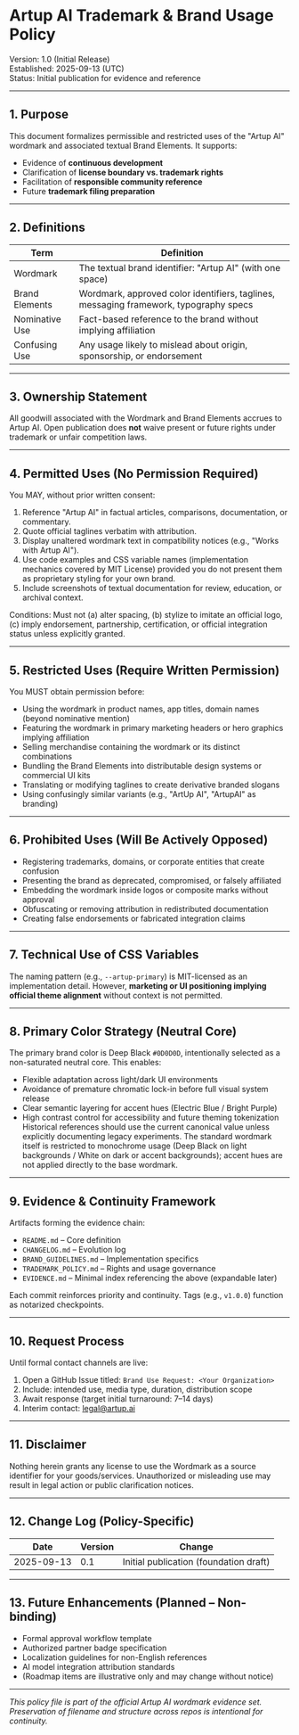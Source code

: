 # Artup AI Trademark & Brand Usage Policy

Version: 1.0 (Initial Release)  
Established: 2025-09-13 (UTC)  
Status: Initial publication for evidence and reference

---
## 1. Purpose
This document formalizes permissible and restricted uses of the "Artup AI" wordmark and associated textual Brand Elements. It supports:
- Evidence of **continuous development**
- Clarification of **license boundary vs. trademark rights**
- Facilitation of **responsible community reference**
- Future **trademark filing preparation**

---
## 2. Definitions
| Term | Definition |
|------|------------|
| Wordmark | The textual brand identifier: "Artup AI" (with one space) |
| Brand Elements | Wordmark, approved color identifiers, taglines, messaging framework, typography specs |
| Nominative Use | Fact-based reference to the brand without implying affiliation |
| Confusing Use | Any usage likely to mislead about origin, sponsorship, or endorsement |

---
## 3. Ownership Statement
All goodwill associated with the Wordmark and Brand Elements accrues to Artup AI. Open publication does **not** waive present or future rights under trademark or unfair competition laws.

---
## 4. Permitted Uses (No Permission Required)
You MAY, without prior written consent:
1. Reference "Artup AI" in factual articles, comparisons, documentation, or commentary.
2. Quote official taglines verbatim with attribution.
3. Display unaltered wordmark text in compatibility notices (e.g., "Works with Artup AI").
4. Use code examples and CSS variable names (implementation mechanics covered by MIT License) provided you do not present them as proprietary styling for your own brand.
5. Include screenshots of textual documentation for review, education, or archival context.

Conditions: Must not (a) alter spacing, (b) stylize to imitate an official logo, (c) imply endorsement, partnership, certification, or official integration status unless explicitly granted.

---
## 5. Restricted Uses (Require Written Permission)
You MUST obtain permission before:
- Using the wordmark in product names, app titles, domain names (beyond nominative mention)
- Featuring the wordmark in primary marketing headers or hero graphics implying affiliation
- Selling merchandise containing the wordmark or its distinct combinations
- Bundling the Brand Elements into distributable design systems or commercial UI kits
- Translating or modifying taglines to create derivative branded slogans
- Using confusingly similar variants (e.g., "ArtUp AI", "ArtupAI" as branding)

---
## 6. Prohibited Uses (Will Be Actively Opposed)
- Registering trademarks, domains, or corporate entities that create confusion
- Presenting the brand as deprecated, compromised, or falsely affiliated
- Embedding the wordmark inside logos or composite marks without approval
- Obfuscating or removing attribution in redistributed documentation
- Creating false endorsements or fabricated integration claims

---
## 7. Technical Use of CSS Variables
The naming pattern (e.g., `--artup-primary`) is MIT-licensed as an implementation detail. However, **marketing or UI positioning implying official theme alignment** without context is not permitted.

---
## 8. Primary Color Strategy (Neutral Core)
The primary brand color is Deep Black `#0D0D0D`, intentionally selected as a non-saturated neutral core. This enables:
- Flexible adaptation across light/dark UI environments
- Avoidance of premature chromatic lock-in before full visual system release
- Clear semantic layering for accent hues (Electric Blue / Bright Purple)
- High contrast control for accessibility and future theming tokenization
Historical references should use the current canonical value unless explicitly documenting legacy experiments.
The standard wordmark itself is restricted to monochrome usage (Deep Black on light backgrounds / White on dark or accent backgrounds); accent hues are not applied directly to the base wordmark.

---
## 9. Evidence & Continuity Framework
Artifacts forming the evidence chain:
- `README.md` – Core definition
- `CHANGELOG.md` – Evolution log
- `BRAND_GUIDELINES.md` – Implementation specifics
- `TRADEMARK_POLICY.md` – Rights and usage governance
- `EVIDENCE.md` – Minimal index referencing the above (expandable later)

Each commit reinforces priority and continuity. Tags (e.g., `v1.0.0`) function as notarized checkpoints.

---
## 10. Request Process
Until formal contact channels are live:
1. Open a GitHub Issue titled: `Brand Use Request: <Your Organization>`
2. Include: intended use, media type, duration, distribution scope
3. Await response (target initial turnaround: 7–14 days)
4. Interim contact: legal@artup.ai

---
## 11. Disclaimer
Nothing herein grants any license to use the Wordmark as a source identifier for your goods/services. Unauthorized or misleading use may result in legal action or public clarification notices.

---
## 12. Change Log (Policy-Specific)
| Date | Version | Change |
|------|---------|--------|
| 2025-09-13 | 0.1 | Initial publication (foundation draft) |

---
## 13. Future Enhancements (Planned – Non-binding)
- Formal approval workflow template
- Authorized partner badge specification
- Localization guidelines for non-English references
- AI model integration attribution standards
- (Roadmap items are illustrative only and may change without notice)

---
*This policy file is part of the official Artup AI wordmark evidence set. Preservation of filename and structure across repos is intentional for continuity.*
